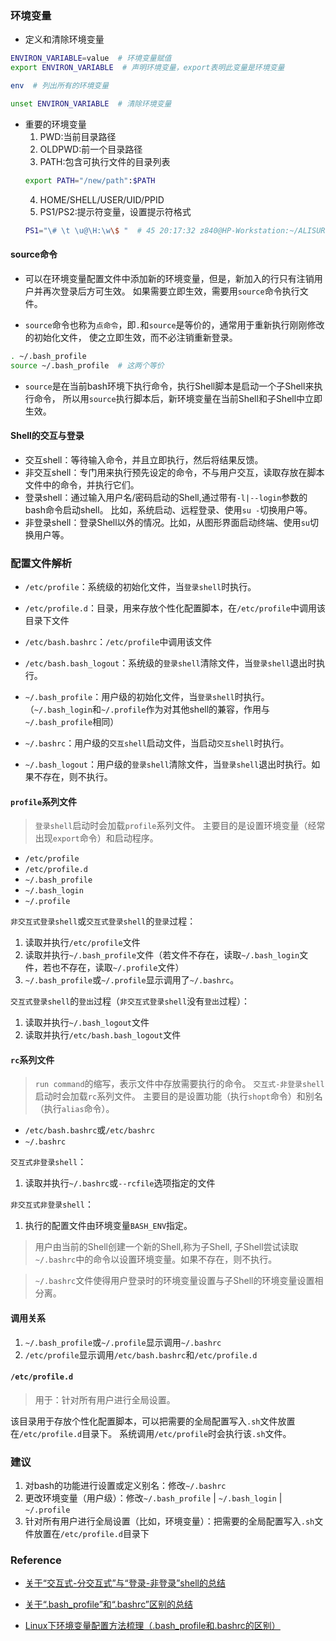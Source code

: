 
### 环境变量

* 定义和清除环境变量
```bash
ENVIRON_VARIABLE=value  # 环境变量赋值
export ENVIRON_VARIABLE  # 声明环境变量，export表明此变量是环境变量

env  # 列出所有的环境变量

unset ENVIRON_VARIABLE  # 清除环境变量
```

* 重要的环境变量
   1. PWD:当前目录路径
   2. OLDPWD:前一个目录路径
   3. PATH:包含可执行文件的目录列表
    ```bash
    export PATH="/new/path":$PATH
    ```
   4. HOME/SHELL/USER/UID/PPID
   5. PS1/PS2:提示符变量，设置提示符格式
    ```bash
    PS1="\# \t \u@\H:\w\$ "  # 45 20:17:32 z840@HP-Workstation:~/ALISURE/Linux-Shell$
    ```


#### source命令

* 可以在环境变量配置文件中添加新的环境变量，但是，新加入的行只有注销用户并再次登录后方可生效。
如果需要立即生效，需要用`source`命令执行文件。

* `source`命令也称为`点命令`，即`.`和`source`是等价的，通常用于重新执行刚刚修改的初始化文件，
使之立即生效，而不必注销重新登录。

```bash
. ~/.bash_profile
source ~/.bash_profile  # 这两个等价
```

* `source`是在当前bash环境下执行命令，执行Shell脚本是启动一个子Shell来执行命令，
所以用`source`执行脚本后，新环境变量在当前Shell和子Shell中立即生效。


#### Shell的交互与登录

* 交互shell：等待输入命令，并且立即执行，然后将结果反馈。
* 非交互shell：专门用来执行预先设定的命令，不与用户交互，读取存放在脚本文件中的命令，并执行它们。
* 登录shell：通过输入用户名/密码启动的Shell,通过带有`-l|--login`参数的bash命令启动shell。
比如，系统启动、远程登录、使用`su -`切换用户等。
* 非登录shell：登录Shell以外的情况。比如，从图形界面启动终端、使用`su`切换用户等。


### 配置文件解析

* `/etc/profile`：系统级的初始化文件，当`登录shell`时执行。
* `/etc/profile.d`：目录，用来存放个性化配置脚本，在`/etc/profile`中调用该目录下文件
* `/etc/bash.bashrc`：`/etc/profile`中调用该文件
* `/etc/bash.bash_logout`：系统级的`登录shell`清除文件，当`登录shell`退出时执行。

* `~/.bash_profile`：用户级的初始化文件，当`登录shell`时执行。
（`~/.bash_login`和`~/.profile`作为对其他shell的兼容，作用与`~/.bash_profile`相同）
* `~/.bashrc`：用户级的`交互shell`启动文件，当启动`交互shell`时执行。
* `~/.bash_logout`：用户级的`登录shell`清除文件，当`登录shell`退出时执行。如果不存在，则不执行。


#### `profile`系列文件

> `登录shell`启动时会加载`profile`系列文件。
主要目的是设置环境变量（经常出现`export`命令）和启动程序。

* `/etc/profile`
* `/etc/profile.d`
* `~/.bash_profile`
* `~/.bash_login`
* `~/.profile`

`非交互式登录shell`或`交互式登录shell`的`登录`过程：
1. 读取并执行`/etc/profile`文件
2. 读取并执行`~/.bash_profile`文件（若文件不存在，读取`~/.bash_login`文件，若也不存在，读取`~/.profile`文件）
3. `~/.bash_profile`或`~/.profile`显示调用了`~/.bashrc`。

`交互式登录shell`的`登出`过程（`非交互式登录shell`没有`登出`过程）：
1. 读取并执行`~/.bash_logout`文件
2. 读取并执行`/etc/bash.bash_logout`文件


#### `rc`系列文件

> `run command`的缩写，表示文件中存放需要执行的命令。
`交互式-非登录shell`启动时会加载`rc`系列文件。
主要目的是设置功能（执行`shopt`命令）和别名（执行`alias`命令）。

* `/etc/bash.bashrc`或`/etc/bashrc`
* `~/.bashrc`

`交互式非登录shell`：
1. 读取并执行`~/.bashrc`或`--rcfile`选项指定的文件

`非交互式非登录shell`：
1. 执行的配置文件由环境变量`BASH_ENV`指定。

> 用户由当前的Shell创建一个新的Shell,称为子Shell,
子Shell尝试读取`~/.bashrc`中的命令以设置环境变量。如果不存在，则不执行。

> `~/.bashrc`文件使得用户登录时的环境变量设置与子Shell的环境变量设置相分离。


#### 调用关系

1. `~/.bash_profile`或`~/.profile`显示调用`~/.bashrc`
2. `/etc/profile`显示调用`/etc/bash.bashrc`和`/etc/profile.d`


#### `/etc/profile.d`

> 用于：针对所有用户进行全局设置。

该目录用于存放个性化配置脚本，可以把需要的全局配置写入`.sh`文件放置在`/etc/profile.d`目录下。
系统调用`/etc/profile`时会执行该`.sh`文件。


### 建议

1. 对bash的功能进行设置或定义别名：修改`~/.bashrc`
2. 更改环境变量（用户级）：修改`~/.bash_profile` | `~/.bash_login` | `~/.profile`
3. 针对所有用户进行全局设置（比如，环境变量）：把需要的全局配置写入`.sh`文件放置在`/etc/profile.d`目录下


### Reference

* [关于“交互式-分交互式”与“登录-非登录”shell的总结](http://blog.csdn.net/sch0120/article/details/70226903)

* [关于“.bash_profile”和“.bashrc”区别的总结](http://blog.csdn.net/sch0120/article/details/70256318)

* [Linux下环境变量配置方法梳理（.bash_profile和.bashrc的区别）](http://blog.csdn.net/kevingrace/p/8072860.html)

